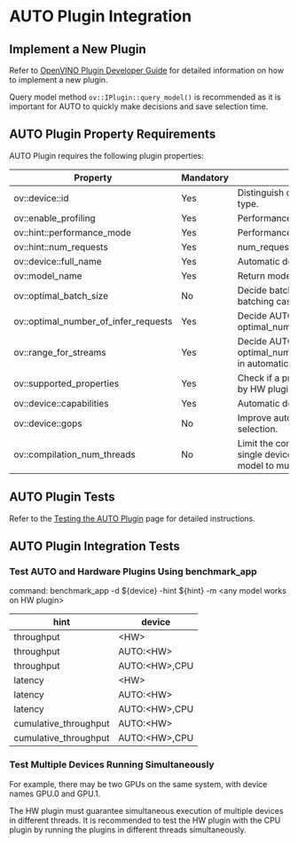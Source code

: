 # AUTO Plugin Integration

## Implement a New Plugin
Refer to [OpenVINO Plugin Developer Guide](https://docs.openvino.ai/latest/openvino_docs_ie_plugin_dg_overview.html) for detailed information on how to implement a new plugin.

Query model method `ov::IPlugin::query_model()` is recommended as it is important for AUTO to quickly make decisions and save selection time.

## AUTO Plugin Property Requirements

AUTO Plugin requires the following plugin properties:

| Property                             |  Mandatory | Purpose                                       |
| ------------------------------------ |  -------- | --------------------------------------------- |
| ov::device::id                       |  Yes      | Distinguish devices with the same type.           |
| ov::enable_profiling                 |  Yes      | Performance profiling.                        |
| ov::hint::performance_mode           |  Yes      | Performance mode hint.                        |
| ov::hint::num_requests               |  Yes      | num_requests hint.                            |
| ov::device::full_name                |  Yes      | Automatic device selection.                   |
| ov::model_name                       |  Yes      | Return model name.                            |
| ov::optimal_batch_size               |  No       | Decide batch size in automatic batching case. |
| ov::optimal_number_of_infer_requests |  Yes      | Decide AUTO optimal_number_of_infer_requests. |
| ov::range_for_streams                |  Yes      | Decide AUTO optimal_number_of_infer_requests in automatic batching case. |
| ov::supported_properties             |  Yes      | Check if a property is supported by HW plugin.|
| ov::device::capabilities             |  Yes      | Automatic device selection.                   |
| ov::device::gops                     |  No       | Improve automatic device selection.           |
| ov::compilation_num_threads          |  No       | Limit the compilation threads for a single device when compiling a model to multiple devices. |

## AUTO Plugin Tests
Refer to the [Testing the AUTO Plugin](./tests.md) page for detailed instructions.

## AUTO Plugin Integration Tests

### Test AUTO and Hardware Plugins Using benchmark_app

command: benchmark_app -d ${device} -hint ${hint} -m \<any model works on HW plugin>

| hint                  | device        |
| --------------------- | ------------- |
| throughput            | \<HW>          |
| throughput            | AUTO:\<HW>     |
| throughput            | AUTO:\<HW>,CPU |
| latency               | \<HW>          |
| latency               | AUTO:\<HW>     |
| latency               | AUTO:\<HW>,CPU |
| cumulative_throughput | AUTO:\<HW>     |
| cumulative_throughput | AUTO:\<HW>,CPU |

### Test Multiple Devices Running Simultaneously
For example, there may be two GPUs on the same system, with device names GPU.0 and GPU.1.

The HW plugin must guarantee simultaneous execution of multiple devices in different threads. It is recommended to test the HW plugin with the CPU plugin by running the plugins in different threads simultaneously.